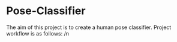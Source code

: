 # Pose-Classifier
The aim of this project is to create a human pose classifier. Project workflow is as follows:
/n
